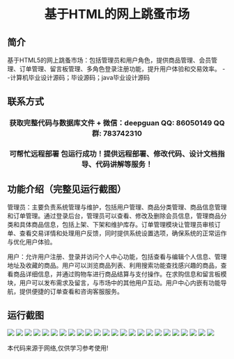 <p><h1 align="center">基于HTML的网上跳蚤市场</h1></p>

## 简介
基于HTML5的网上跳蚤市场：包括管理员和用户角色，提供商品管理、会员管理、订单管理、留言板管理、多角色登录注册功能，提升用户体验和交易效率。    --计算机毕业设计源码；毕设源码；java毕业设计源码


## 联系方式
<p><h3 align="center">获取完整代码与数据库文件 + 微信：deepguan QQ: 86050149 QQ群: 783742310</h3></p>
<p><h3 align="center">可帮忙远程部署 包运行成功！提供远程部署、修改代码、设计文档指导、代码讲解等服务！</h3></p>

## 功能介绍（完整见运行截图）
管理员：主要负责系统管理与维护，包括用户管理、商品分类管理、商品信息管理和订单管理。通过登录后台，管理员可以查看、修改及删除会员信息，管理商品分类和具体商品信息，包括上架、下架和维护库存。订单管理模块让管理员审核订单、查看交易详情和处理用户反馈，同时提供系统设置选项，确保系统的正常运作与优化用户体验。

用户：允许用户注册、登录并访问个人中心功能，包括查看与编辑个人信息、管理地址及收藏的商品。用户可以浏览商品列表、利用搜索功能查找感兴趣的商品，查看商品详细信息，并通过购物车进行商品结算与支付操作。在求购信息和留言板模块，用户可以发布需求及留言，与市场中的其他用户互动。用户中心内嵌有功能导航，提供便捷的订单查看和咨询客服服务。


## 运行截图
![](https://bs-1329754181.cos.ap-shanghai.myqcloud.com/ssm/Html5OnlineFleaMarket/img/001.jpg)
![](https://bs-1329754181.cos.ap-shanghai.myqcloud.com/ssm/Html5OnlineFleaMarket/img/002.jpg)
![](https://bs-1329754181.cos.ap-shanghai.myqcloud.com/ssm/Html5OnlineFleaMarket/img/003.jpg)
![](https://bs-1329754181.cos.ap-shanghai.myqcloud.com/ssm/Html5OnlineFleaMarket/img/004.jpg)
![](https://bs-1329754181.cos.ap-shanghai.myqcloud.com/ssm/Html5OnlineFleaMarket/img/005.jpg)
![](https://bs-1329754181.cos.ap-shanghai.myqcloud.com/ssm/Html5OnlineFleaMarket/img/006.jpg)
![](https://bs-1329754181.cos.ap-shanghai.myqcloud.com/ssm/Html5OnlineFleaMarket/img/007.jpg)
![](https://bs-1329754181.cos.ap-shanghai.myqcloud.com/ssm/Html5OnlineFleaMarket/img/008.jpg)
![](https://bs-1329754181.cos.ap-shanghai.myqcloud.com/ssm/Html5OnlineFleaMarket/img/009.jpg)
![](https://bs-1329754181.cos.ap-shanghai.myqcloud.com/ssm/Html5OnlineFleaMarket/img/010.jpg)
![](https://bs-1329754181.cos.ap-shanghai.myqcloud.com/ssm/Html5OnlineFleaMarket/img/011.jpg)
![](https://bs-1329754181.cos.ap-shanghai.myqcloud.com/ssm/Html5OnlineFleaMarket/img/012.jpg)
![](https://bs-1329754181.cos.ap-shanghai.myqcloud.com/ssm/Html5OnlineFleaMarket/img/013.jpg)
![](https://bs-1329754181.cos.ap-shanghai.myqcloud.com/ssm/Html5OnlineFleaMarket/img/014.jpg)
![](https://bs-1329754181.cos.ap-shanghai.myqcloud.com/ssm/Html5OnlineFleaMarket/img/015.jpg)
![](https://bs-1329754181.cos.ap-shanghai.myqcloud.com/ssm/Html5OnlineFleaMarket/img/016.jpg)
![](https://bs-1329754181.cos.ap-shanghai.myqcloud.com/ssm/Html5OnlineFleaMarket/img/017.jpg)
![](https://bs-1329754181.cos.ap-shanghai.myqcloud.com/ssm/Html5OnlineFleaMarket/img/018.jpg)
![](https://bs-1329754181.cos.ap-shanghai.myqcloud.com/ssm/Html5OnlineFleaMarket/img/019.jpg)
![](https://bs-1329754181.cos.ap-shanghai.myqcloud.com/ssm/Html5OnlineFleaMarket/img/020.jpg)
![](https://bs-1329754181.cos.ap-shanghai.myqcloud.com/ssm/Html5OnlineFleaMarket/img/021.jpg)
![](https://bs-1329754181.cos.ap-shanghai.myqcloud.com/ssm/Html5OnlineFleaMarket/img/022.jpg)
![](https://bs-1329754181.cos.ap-shanghai.myqcloud.com/ssm/Html5OnlineFleaMarket/img/023.jpg)
![](https://bs-1329754181.cos.ap-shanghai.myqcloud.com/ssm/Html5OnlineFleaMarket/img/024.jpg)

<p>本代码来源于网络,仅供学习参考使用!</p>
